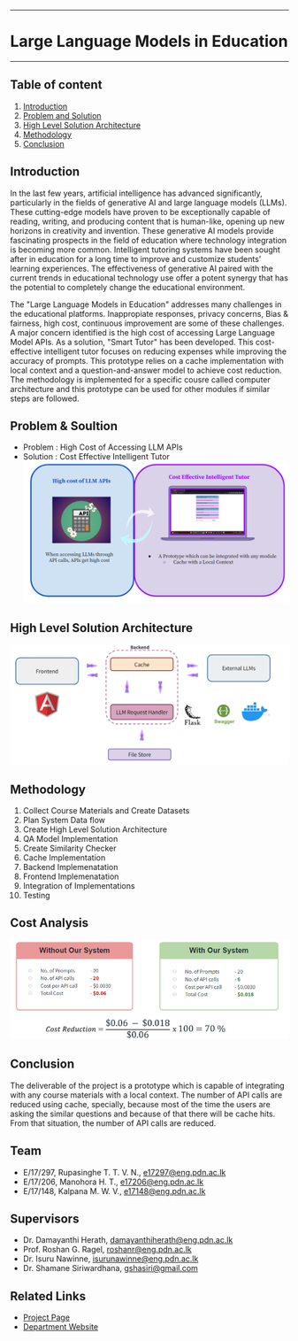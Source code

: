 ___
# Large Language Models in Education
___

## Table of content

1. [Introduction](#introduction)
2. [Problem and Solution](#problem-and-solution)
3. [High Level Solution Architecture](#high-level-solution-architecture)
4. [Methodology](#methodology)
5. [Conclusion](#conclusion)

## Introduction
In the last few years, artificial intelligence has advanced significantly, particularly in the fields of generative AI and large language models (LLMs). These cutting-edge models have proven to be exceptionally capable of reading, writing, and producing content that is human-like, opening up new horizons in creativity and invention. These generative AI models provide fascinating prospects in the field of education where technology integration is becoming more common. Intelligent tutoring systems have been sought after in education for a long time to improve and customize students’ learning experiences. The effectiveness of generative AI paired with the current trends in educational technology use offer a potent synergy that has the potential to completely change the educational environment.

The "Large Language Models in Education" addresses many challenges in the educational platforms. Inappropiate responses, privacy concerns, Bias & fairness, high cost, continuous improvement are some of these challenges. A major concern identified is the high cost of accessing Large Language Model APIs. As a solution, "Smart Tutor" has been developed. This cost-effective intelligent tutor focuses on reducing expenses while improving the accuracy of prompts. This prototype relies on a cache implementation with local context and a question-and-answer model to achieve cost reduction. The methodology is implemented for a specific cousre called computer architecture and this prototype can be used for other modules if similar steps are followed.

## Problem & Soultion
- Problem : High Cost of Accessing LLM APIs
- Solution : Cost Effective Intelligent Tutor
![diagram](./docs/images/problem_and_solution.PNG)

## High Level Solution Architecture
![diagram](./docs/images/high_level_architecture_diagram.PNG)

## Methodology
1. Collect Course Materials and Create Datasets
2. Plan System Data flow
3. Create High Level Solution Architecture
4. QA Model Implementation
5. Create Similarity Checker
6. Cache Implementation
7. Backend Implemenatation
8. Frontend Implemenatation
9. Integration of Implementations
10. Testing

## Cost Analysis
![diagram](./docs/images/cost_analysis.PNG)

## Conclusion
The deliverable of the project is a prototype which is capable of integrating with any course materials with a local context. The number of API calls are reduced using cache, specially, because most of the time the users are asking the similar questions and because of that there will be cache hits. From that situation, the number of API calls are reduced.

## Team

- E/17/297, Rupasinghe T. T. V. N., [e17297@eng.pdn.ac.lk](mailto:e17297@eng.pdn.ac.lk)
- E/17/206, Manohora H. T., [e17206@eng.pdn.ac.lk](mailto:e17206@eng.pdn.ac.lk)
- E/17/148, Kalpana M. W. V., [e17148@eng.pdn.ac.lk](mailto:e17148@eng.pdn.ac.lk)

## Supervisors

- Dr. Damayanthi Herath, [damayanthiherath@eng.pdn.ac.lk](mailto:damayanthiherath@eng.pdn.ac.lk)
- Prof. Roshan G. Ragel, [roshanr@eng.pdn.ac.lk](mailto:roshanr@eng.pdn.ac.lk)
- Dr. Isuru Nawinne, [isurunawinne@eng.pdn.ac.lk](mailto:isurunawinne@eng.pdn.ac.lk)
- Dr. Shamane Siriwardhana, [gshasiri@gmail.com](mailto:gshasiri@gmail.com)

## Related Links
- [Project Page](https://cepdnaclk.github.io/e17-4yp-Large-Language-Models-in-Education/)
- [Department Website](http://www.ce.pdn.ac.lk/)

